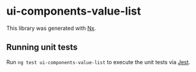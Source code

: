 # ui-components-value-list

This library was generated with [Nx](https://nx.dev).

## Running unit tests

Run `ng test ui-components-value-list` to execute the unit tests via [Jest](https://jestjs.io).
